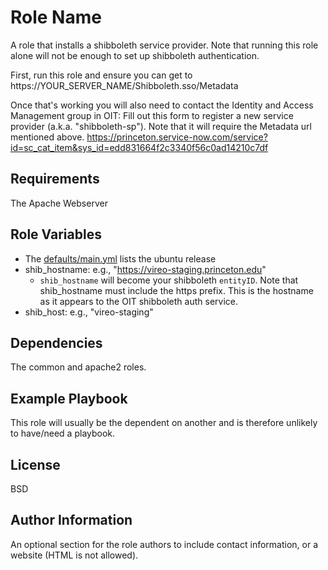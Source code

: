 Role Name
=========

A role that installs a shibboleth service provider. Note that running this role 
alone will not be enough to set up shibboleth authentication. 

First, run this role and ensure you can get to https://YOUR_SERVER_NAME/Shibboleth.sso/Metadata

Once that's working you will also need to contact the Identity and Access 
Management group in OIT: Fill out this form to register a new service provider 
(a.k.a. "shibboleth-sp"). Note that it will require the Metadata url mentioned above.
https://princeton.service-now.com/service?id=sc_cat_item&sys_id=edd831664f2c3340f56c0ad14210c7df


Requirements
------------

The Apache Webserver

Role Variables
--------------

* The [defaults/main.yml](defaults/main.yml) lists the ubuntu release
* shib_hostname: e.g., "https://vireo-staging.princeton.edu"
  * `shib_hostname` will become your shibboleth `entityID`. Note that shib_hostname must include the https prefix. This is the hostname as it appears to the OIT shibboleth auth service.
* shib_host: e.g., "vireo-staging"

Dependencies
------------

The common and apache2 roles.

Example Playbook
----------------

This role will usually be the dependent on another and is therefore unlikely to have/need a playbook.

License
-------

BSD

Author Information
------------------

An optional section for the role authors to include contact information, or a
website (HTML is not allowed).
